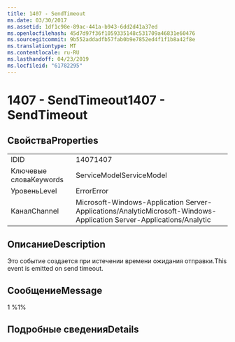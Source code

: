 ```yaml
---
title: 1407 - SendTimeout
ms.date: 03/30/2017
ms.assetid: 1df1c98e-89ac-441a-b943-6dd2d41a37ed
ms.openlocfilehash: 45d7d97f36f1059335148c531709a46831e60476
ms.sourcegitcommit: 9b552addadfb57fab0b9e7852ed4f1f1b8a42f8e
ms.translationtype: MT
ms.contentlocale: ru-RU
ms.lasthandoff: 04/23/2019
ms.locfileid: "61782295"
---
```

# <a name="1407---sendtimeout"></a><span data-ttu-id="38e47-102">1407 - SendTimeout</span><span class="sxs-lookup"><span data-stu-id="38e47-102">1407 - SendTimeout</span></span>
## <a name="properties"></a><span data-ttu-id="38e47-103">Свойства</span><span class="sxs-lookup"><span data-stu-id="38e47-103">Properties</span></span>  
  
|||  
|-|-|  
|<span data-ttu-id="38e47-104">ID</span><span class="sxs-lookup"><span data-stu-id="38e47-104">ID</span></span>|<span data-ttu-id="38e47-105">1407</span><span class="sxs-lookup"><span data-stu-id="38e47-105">1407</span></span>|  
|<span data-ttu-id="38e47-106">Ключевые слова</span><span class="sxs-lookup"><span data-stu-id="38e47-106">Keywords</span></span>|<span data-ttu-id="38e47-107">ServiceModel</span><span class="sxs-lookup"><span data-stu-id="38e47-107">ServiceModel</span></span>|  
|<span data-ttu-id="38e47-108">Уровень</span><span class="sxs-lookup"><span data-stu-id="38e47-108">Level</span></span>|<span data-ttu-id="38e47-109">Error</span><span class="sxs-lookup"><span data-stu-id="38e47-109">Error</span></span>|  
|<span data-ttu-id="38e47-110">Канал</span><span class="sxs-lookup"><span data-stu-id="38e47-110">Channel</span></span>|<span data-ttu-id="38e47-111">Microsoft-Windows-Application Server-Applications/Analytic</span><span class="sxs-lookup"><span data-stu-id="38e47-111">Microsoft-Windows-Application Server-Applications/Analytic</span></span>|  
  
## <a name="description"></a><span data-ttu-id="38e47-112">Описание</span><span class="sxs-lookup"><span data-stu-id="38e47-112">Description</span></span>  
 <span data-ttu-id="38e47-113">Это событие создается при истечении времени ожидания отправки.</span><span class="sxs-lookup"><span data-stu-id="38e47-113">This event is emitted on send timeout.</span></span>  
  
## <a name="message"></a><span data-ttu-id="38e47-114">Сообщение</span><span class="sxs-lookup"><span data-stu-id="38e47-114">Message</span></span>  
 <span data-ttu-id="38e47-115">1 %</span><span class="sxs-lookup"><span data-stu-id="38e47-115">1%</span></span>  
  
## <a name="details"></a><span data-ttu-id="38e47-116">Подробные сведения</span><span class="sxs-lookup"><span data-stu-id="38e47-116">Details</span></span>

